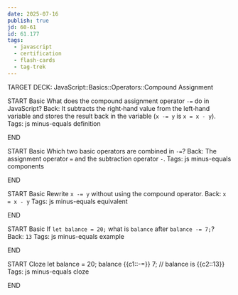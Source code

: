 ```yaml
---
date: 2025-07-16
publish: true
jd: 60-61
id: 61.177
tags:
  - javascript
  - certification
  - flash-cards
  - tag-trek
---
```


TARGET DECK: JavaScript::Basics::Operators::Compound Assignment

START
Basic
What does the compound assignment operator <code>-=</code> do in JavaScript?
Back: It subtracts the right‑hand value from the left‑hand variable and stores the result back in the variable (<code>x -= y</code> is <code>x = x - y</code>).
Tags: js minus-equals definition
<!--ID: 1752719463438-->
END

START
Basic
Which two basic operators are combined in <code>-=</code>?
Back: The assignment operator <code>=</code> and the subtraction operator <code>-</code>.
Tags: js minus-equals components
<!--ID: 1752719463440-->
END

START
Basic
Rewrite <code>x -= y</code> without using the compound operator.
Back: <code>x = x - y</code>
Tags: js minus-equals equivalent
<!--ID: 1752719463441-->
END

START
Basic
If <code>let balance = 20;</code> what is <code>balance</code> after <code>balance -= 7;</code>?
Back: <code>13</code>
Tags: js minus-equals example
<!--ID: 1752719463442-->
END

START
Cloze
let balance = 20;
balance {{c1::-=}} 7;  // balance is {{c2::13}}
Tags: js minus-equals cloze
<!--ID: 1752719463443-->
END